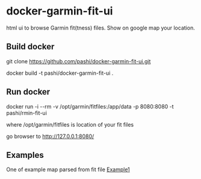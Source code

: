 # docker-garmin-fit-ui
html ui to browse Garmin fit(tness) files. Show on google map your location.

Build docker
------------
git clone https://github.com/pashi/docker-garmin-fit-ui.git

docker build -t pashi/docker-garmin-fit-ui .


Run docker
----------
docker run -i --rm -v /opt/garmin/fitfiles:/app/data -p 8080:8080 -t pashi/rmin-fit-ui

where /opt/garmin/fitfiles is location of your fit files

go browser to http://127.0.0.1:8080/


Examples
--------

One of example map parsed from fit file
<a href="examples/example1.html">Example1</a>
